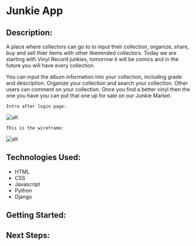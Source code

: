 # Junkie App

## Description:

A place where collectors can go to to input their collection, organize, share, buy and sell thier items with other likeminded collectors. Today we are starting with Vinyl Record junkies, tomorrow it will be comics and in the future you will have every collection.

You can input the album information into your collection, including grade and description. Organize your collection and search your collection. Other users can comment on your collection. Once you find a better vinyl then the one you have you can put that one up for sale on our Junkie Market.

	Intro after login page:
![alt](https://i.imgur.com/d52gjfF.jpg)


	This is the wireframe:
![alt](https://i.imgur.com/kg3pUt7.jpg)

## Technologies Used:
- HTML
- CSS
- Javascript
- Python
- Django


## Getting Started:



## Next Steps:




